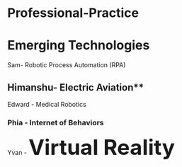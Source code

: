 # Professional-Practice
# Emerging Technologies
Sam- Robotic Process Automation (RPA)
## Himanshu- Electric Aviation**
Edward - Medical Robotics

### Phia - Internet of Behaviors 
Yvan - <strong><font size="25">Virtual Reality</font></strong>
